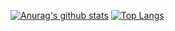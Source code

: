 [![Anurag's github stats](https://github-readme-stats.vercel.app/api?username=Kerr0220&show_icons=true&bg_color=DEG,#af34a8,#8234ad,#5234ad,#3446ad,#3476ad)](https://github.com/anuraghazra/github-readme-stats)
[![Top Langs](https://github-readme-stats.vercel.app/api/top-langs/?username=Kerr0220&layout=compact)](https://github.com/anuraghazra/github-readme-stats)


<!--
**Kerr0220/Kerr0220** is a ✨ _special_ ✨ repository because its `README.md` (this file) appears on your GitHub profile.

Here are some ideas to get you started:

- 🔭 I’m currently working on ...
- 🌱 I’m currently learning ...
- 👯 I’m looking to collaborate on ...
- 🤔 I’m looking for help with ...
- 💬 Ask me about ...
- 📫 How to reach me: ...
- 😄 Pronouns: ...
- ⚡ Fun fact: ...
-->
